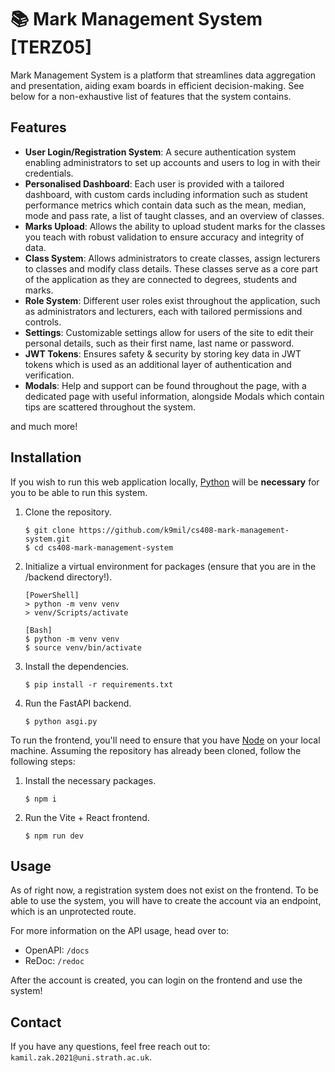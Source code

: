 # 📚 Mark Management System [TERZ05]

Mark Management System is a platform that streamlines data aggregation and presentation, aiding exam boards in efficient decision-making. See below for a non-exhaustive list of features that the system contains.

## Features
- **User Login/Registration System**: A secure authentication system enabling administrators to set up accounts and users to log in with their credentials.
- **Personalised Dashboard**: Each user is provided with a tailored dashboard, with custom cards including information such as student performance metrics which contain data such as the mean, median, mode and pass rate, a list of taught classes, and an overview of classes.
- **Marks Upload**: Allows the ability to upload student marks for the classes you teach with robust validation to ensure accuracy and integrity of data.
- **Class System**: Allows administrators to create classes, assign lecturers to classes and modify class details. These classes serve as a core part of the application as they are connected to degrees, students and marks.
- **Role System**: Different user roles exist throughout the application, such as administrators and lecturers, each with tailored permissions and controls.
- **Settings**: Customizable settings allow for users of the site to edit their personal details, such as their first name, last name or password.
- **JWT Tokens**: Ensures safety & security by storing key data in JWT tokens which is used as an additional layer of authentication and verification.
- **Modals**: Help and support can be found throughout the page, with a dedicated page with useful information, alongside Modals which contain tips are scattered throughout the system.

and much more!

## Installation

If you wish to run this web application locally, [Python](https://www.python.org/) will be **necessary** for you to be able to run this system.

1. Clone the repository.
   ```
   $ git clone https://github.com/k9mil/cs408-mark-management-system.git
   $ cd cs408-mark-management-system
   ```
2. Initialize a virtual environment for packages (ensure that you are in the /backend directory!).
   ```
   [PowerShell]
   > python -m venv venv
   > venv/Scripts/activate

   [Bash]
   $ python -m venv venv
   $ source venv/bin/activate
   ```
3. Install the dependencies.
   ```
   $ pip install -r requirements.txt
   ```
5. Run the FastAPI backend.
   ```
   $ python asgi.py
   ```
   
To run the frontend, you'll need to ensure that you have [Node](https://nodejs.org/en) on your local machine. Assuming the repository has already been cloned, follow the following steps:

1. Install the necessary packages.
   ```
   $ npm i
   ```

2. Run the Vite + React frontend.
   ```
   $ npm run dev
   ```

## Usage

As of right now, a registration system does not exist on the frontend. To be able to use the system, you will have to create the account via an endpoint, which is an unprotected route.

For more information on the API usage, head over to:
- OpenAPI: `/docs`
- ReDoc: `/redoc`

After the account is created, you can login on the frontend and use the system!

## Contact

If you have any questions, feel free reach out to: `kamil.zak.2021@uni.strath.ac.uk`.